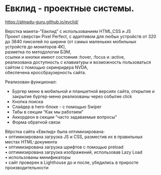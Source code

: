 # Евклид - проектные системы.
https://almadu-guru.github.io/evclid/<br>

Верстка макета-"Евклид" с использованием HTML,CSS и JS<br>
Проект сверстан Pixel Perfect, с адаптивом для любых устройств от 320 до 3840 пикселей по ширине (от самых маленьких мобильных устройств до мониторов 4К),<br>
разметка по методологии БЭМ,<br>
ссылки и кнопки имеют состояния :hover, :focus и :active,<br>
реализована доступность с клавиатуры и возможность пользоваться сайтом с помощью скринридера NVDA,<br>
обеспечена кроссбраузерность сайта.<br>

Реализован функционал:<br>
- Бургер меню в мобильной и планшетной версиях сайта, открытие и закрытие бургер-меню реализованы через событие click<br>
- Кнопка поиска<br>
- Слайдер в hero-блоке - с помощью Swiper<br>
- Табы в секции “Как мы работаем”<br>
- Аккордеон в секции “часто задаваемые вопросы”<br>
- Форма обратной связи<br>

Вёрстка сайта «Евклид» была оптимизирована:<br>
•	оптимизирована загрузка JS и CSS, разместив их в правильных местах HTML-документа<br>
•	оптимизирована загрузка шрифтов с помощью preload<br>
•	оптимизирована загрузка изображений, использовав Lazy Load<br>
•	использованы минификаторы<br>
• сайт проверен в Lighthouse до и после, убедились в приросте производительности

